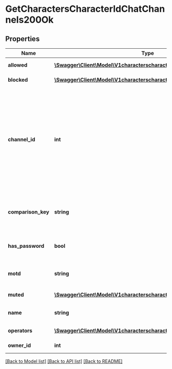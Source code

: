 # GetCharactersCharacterIdChatChannels200Ok

## Properties
Name | Type | Description | Notes
------------ | ------------- | ------------- | -------------
**allowed** | [**\Swagger\Client\Model\V1characterscharacterIdchatChannelsAllowed[]**](V1characterscharacterIdchatChannelsAllowed.md) | allowed array | 
**blocked** | [**\Swagger\Client\Model\V1characterscharacterIdchatChannelsBlocked[]**](V1characterscharacterIdchatChannelsBlocked.md) | blocked array | 
**channel_id** | **int** | Unique channel ID. Always negative for player-created channels. Permanent (CCP created) channels have a positive ID, but don&#39;t appear in the API | 
**comparison_key** | **string** | Normalized, unique string used to compare channel names | 
**has_password** | **bool** | If this is a password protected channel | 
**motd** | **string** | Message of the day for this channel | 
**muted** | [**\Swagger\Client\Model\V1characterscharacterIdchatChannelsMuted[]**](V1characterscharacterIdchatChannelsMuted.md) | muted array | 
**name** | **string** | Displayed name of channel | 
**operators** | [**\Swagger\Client\Model\V1characterscharacterIdchatChannelsOperators[]**](V1characterscharacterIdchatChannelsOperators.md) | operators array | 
**owner_id** | **int** | owner_id integer | 

[[Back to Model list]](../README.md#documentation-for-models) [[Back to API list]](../README.md#documentation-for-api-endpoints) [[Back to README]](../README.md)


